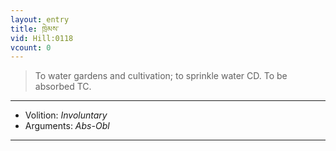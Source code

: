 ```yaml
---
layout: entry
title: ཁྲེམས་
vid: Hill:0118
vcount: 0
---
```

> To water gardens and cultivation; to sprinkle water CD\. To be absorbed TC\.

---
* Volition: _Involuntary_
* Arguments: _Abs-Obl_

---

